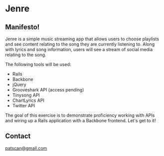 # Jenre

## Manifesto!

Jenre is a simple music streaming app that allows users to choose playlists and see content relating to the song they are currently listening to. Along with lyrics and song information, users will see a stream of social media relating to the song. 

The following tools will be used:

* Rails
* Backbone
* jQuery
* Grooveshark API (access pending) 
* Tinysong API
* ChartLyrics API
* Twitter API

The goal of this exercise is to demonstrate proficiency working with APIs and wiring up a Rails application with a Backbone frontend. Let's get to it!

## Contact
    
patscan@gmail.com


